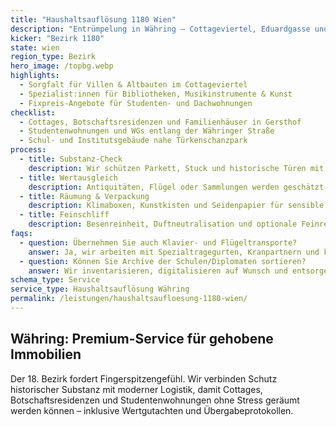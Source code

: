 ```yaml
---
title: "Haushaltsauflösung 1180 Wien"
description: "Entrümpelung in Währing – Cottageviertel, Eduardgasse und Studentenwohnungen rund um die BOKU."
kicker: "Bezirk 1180"
state: wien
region_type: Bezirk
hero_image: /topbg.webp
highlights:
  - Sorgfalt für Villen & Altbauten im Cottageviertel
  - Spezialist:innen für Bibliotheken, Musikinstrumente & Kunst
  - Fixpreis-Angebote für Studenten- und Dachwohnungen
checklist:
  - Cottages, Botschaftsresidenzen und Familienhäuser in Gersthof
  - Studentenwohnungen und WGs entlang der Währinger Straße
  - Schul- und Institutsgebäude nahe Türkenschanzpark
process:
  - title: Substanz-Check
    description: Wir schützen Parkett, Stuck und historische Türen mit Filz & Folie.
  - title: Wertausgleich
    description: Antiquitäten, Flügel oder Sammlungen werden geschätzt und angerechnet.
  - title: Räumung & Verpackung
    description: Klimaboxen, Kunstkisten und Seidenpapier für sensible Objekte.
  - title: Feinschliff
    description: Besenreinheit, Duftneutralisation und optionale Feinreinigung.
faqs:
  - question: Übernehmen Sie auch Klavier- und Flügeltransporte?
    answer: Ja, wir arbeiten mit Spezialtragegurten, Kranpartnern und klimatisierten Lagern.
  - question: Können Sie Archive der Schulen/Diplomaten sortieren?
    answer: Wir inventarisieren, digitalisieren auf Wunsch und entsorgen DSGVO-konform.
schema_type: Service
service_type: Haushaltsauflösung Währing
permalink: /leistungen/haushaltsaufloesung-1180-wien/
---
```

## Währing: Premium-Service für gehobene Immobilien

Der 18. Bezirk fordert Fingerspitzengefühl. Wir verbinden Schutz historischer Substanz mit moderner Logistik, damit Cottages, Botschaftsresidenzen und Studentenwohnungen ohne Stress geräumt werden können – inklusive Wertgutachten und Übergabeprotokollen.
